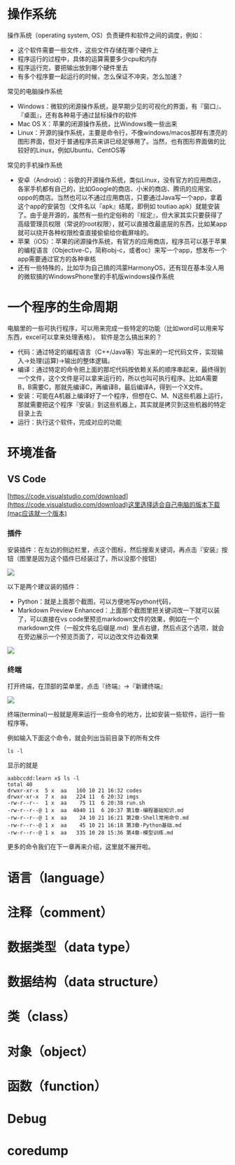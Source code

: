 
# 操作系统

操作系统（operating system, OS）负责硬件和软件之间的调度，例如：
- 这个软件需要一些文件，这些文件存储在哪个硬件上
- 程序运行的过程中，具体的运算需要多少cpu和内存
- 程序运行完，要把输出放到哪个硬件里去
- 有多个程序要一起运行的时候，怎么保证不冲突，怎么加速？

常见的电脑操作系统
- Windows：微软的闭源操作系统，是早期少见的可视化的界面，有『窗口』、『桌面』，还有各种易于通过鼠标操作的软件
- Mac OS X：苹果的闭源操作系统，比Windows晚一些出来
- Linux：开源的操作系统，主要是命令行，不像windows/macos那样有漂亮的图形界面，但对于普通程序员来讲已经足够用了。当然，也有图形界面做的比较好的Linux，例如Ubuntu、CentOS等

常见的手机操作系统
- 安卓（Android）：谷歌的开源操作系统，类似Linux，没有官方的应用商店，各家手机都有自己的，比如Google的商店、小米的商店、腾讯的应用宝、oppo的商店。当然也可以不通过应用商店，只要通过Java写一个app，拿着这个app的安装包（文件名以『apk』结尾，即例如 toutiao.apk）就能安装了。由于是开源的，虽然有一些约定俗称的『规定』，但大家其实只要获得了高级管理员权限（常说的root权限），就可以直接改最底层的东西，比如某app就可以绕开各种权限检查直接偷偷给你截屏啥的。
- 苹果（iOS）：苹果的闭源操作系统，有官方的应用商店，程序员可以基于苹果的编程语言（Objective-C，简称obj-c，或者oc）来写一个app，想发布一个app需要通过官方的各种审核
- 还有一些特殊的，比如华为自己搞的鸿蒙HarmonyOS，还有现在基本没人用的微软搞的WindowsPhone里的手机版windows操作系统

# 一个程序的生命周期
电脑里的一些可执行程序，可以用来完成一些特定的功能（比如word可以用来写东西，excel可以拿来处理表格）。
软件是怎么搞出来的？
- 代码：通过特定的编程语言（C++/Java等）写出来的一坨代码文件，实现输入->处理(运算)->输出的整体逻辑。
- 编译：通过特定的命令把上面的那坨代码按依赖关系的顺序串起来，最终得到一个文件，这个文件是可以拿来运行的，所以也叫可执行程序。比如A需要B，B需要C，那就先编译C，再编译B，最后编译A，得到一个X文件。
- 安装：可能在A机器上编译好了一个程序，但想在C、M、N这些机器上运行，那就需要把这个程序『安装』到这些机器上，其实就是拷贝到这些机器的特定目录上去
- 运行：执行这个软件，完成对应的功能

# 环境准备

## VS Code

[https://code.visualstudio.com/download](https://code.visualstudio.com/download)这里选择适合自己电脑的版本下载(mac应该就一个版本)

### 插件

安装插件：在左边的侧边栏里，点这个图标，然后搜索关键词，再点击『安装』按钮（图里是因为这个插件已经装过了，所以没那个按钮）

![](./imgs/python-plugin.jpeg)

以下是两个建议装的插件：

+ Python：就是上面那个截图，可以方便地写python代码，
+ Markdown Preview Enhanced：上面那个截图里把关键词改一下就可以装了，可以直接在vs code里预览markdown文件的效果，例如在一个markdown文件（一般文件名后缀是.md）里点右键，然后点这个选项，就会在旁边展示一个预览页面了，可以边改文件边看效果

![](./imgs/mpe-plugin.jpeg)

### 终端

打开终端，在顶部的菜单里，点击『终端』->『新建终端』

![](./imgs/terminal.jpeg)

终端(terminal)一般就是用来运行一些命令的地方，比如安装一些软件，运行一些程序等。

例如输入下面这个命令，就会列出当前目录下的所有文件

```shell
ls -l
```

显示的就是

```
aabbccdd:learn x$ ls -l
total 40
drwxr-xr-x  5 x  aa   160 10 21 16:32 codes
drwxr-xr-x  7 x  aa   224 11  6 20:32 imgs
-rw-r--r--  1 x  aa    75 11  6 20:38 run.sh
-rw-r--r--@ 1 x  aa  4040 11  6 20:37 第1章-编程基础知识.md
-rw-r--r--@ 1 x  aa    24 10 21 16:21 第2章-Shell常用命令.md
-rw-r--r--@ 1 x  aa    45 10 21 16:18 第3章-Python基础.md
-rw-r--r--@ 1 x  aa   335 10 28 15:36 第4章-模型训练.md
```

更多的命令我们在下一章再来介绍，这里就不展开啦。


# 语言（language）

# 注释（comment）

# 数据类型（data type）

# 数据结构（data structure）

# 类（class）

# 对象（object）

# 函数（function）

# Debug

# coredump

